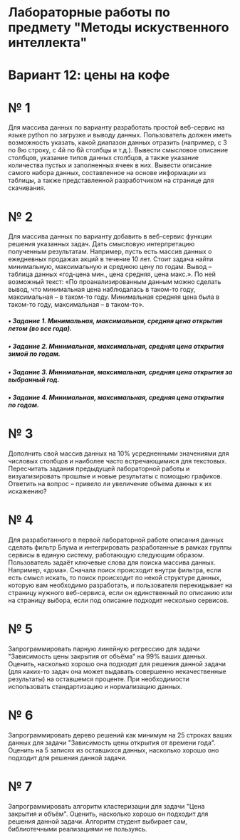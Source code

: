 # Лабораторные работы по предмету "Методы искуственного интеллекта"
# Вариант 12: цены на кофе

# № 1
Для массива данных по варианту разработать простой веб-сервис на языке python по загрузке и выводу данных. Пользователь должен иметь возможность указать, какой диапазон данных отразить (например, с 3 по 8ю строку, с 4й по 6й столбцы и т.д.). Вывести смысловое описание столбцов, указание типов данных столбцов, а также указание количества пустых и заполненных ячеек в них. Вывести описание самого набора данных, составленное на основе информации из таблицы, а также представленной разработчиком на странице для скачивания. 

# № 2
Для массива данных по варианту добавить в веб-сервис функции решения указанных задач. Дать смысловую интерпретацию полученным результатам. Например, пусть есть массив данных о ежедневных продажах акций в течение 10 лет. Стоит задача найти минимальную, максимальную и среднюю цену по годам. Вывод – таблица данных «год-цена мин., цена средняя, цена макс.». По ней возможный текст: «По проанализированным данным можно сделать вывод, что минимальная цена наблюдалась в таком-то году, максимальная – в таком-то году. Минимальная средняя цена была в таком-то году, максимальная – в таком-то». 
##### • Задание 1. Минимальная, максимальная, средняя цена открытия летом (во все года).
##### • Задание 2. Минимальная, максимальная, средняя цена открытия зимой по годам.
##### • Задание 3. Минимальная, максимальная, средняя цена открытия за выбранный год.
##### • Задание 4. Минимальная, максимальная, средняя цена открытия по годам.

# № 3
Дополнить свой массив данных на 10% усредненными значениями для числовых столбцов и наиболее часто встречающимися для текстовых. Пересчитать задания предыдущей лабораторной работы и визуализировать прошлые и новые результаты с помощью графиков. Ответить на вопрос – привело ли увеличение объема данных к их искажению? 

# № 4
Для разработанного в первой лабораторной работе описания данных сделать фильтр Блума и интегрировать разработанные в рамках группы сервисы в единую систему, работающую следующим образом. Пользователь задаёт ключевые слова для поиска массива данных. Например, «дома». Сначала поиск происходит внутри фильтра, если есть смысл искать, то поиск происходит по некой структуре данных, которую вам необходимо разработать, и пользователя перекидывает на страницу нужного веб-сервиса, если он единственный по описанию или на страницу выбора, если под описание подходит несколько сервисов.

# № 5
Запрограммировать парную линейную регрессию для задачи "Зависимость цены закрытия от объёма" на 99% ваших данных. Оценить, насколько хорошо она подходит для решения данной задачи (для каких-то задач она может выдавать совершенно некачественные результаты) на оставшемся проценте. При необходимости использовать стандартизацию и нормализацию данных. 

# № 6
Запрограммировать дерево решений как минимум на 25 строках ваших данных для задачи "Зависимость цены открытия от времени года". Оценить на 5 записях из оставшихся данных, насколько хорошо оно подходит для решения данной задачи.

# № 7
Запрограммировать алгоритм кластеризации для задачи "Цена закрытия и объём". Оценить, насколько хорошо он подходит для решения данной задачи. Алгоритм студент выбирает сам, библиотечными реализациями не пользуясь. 
